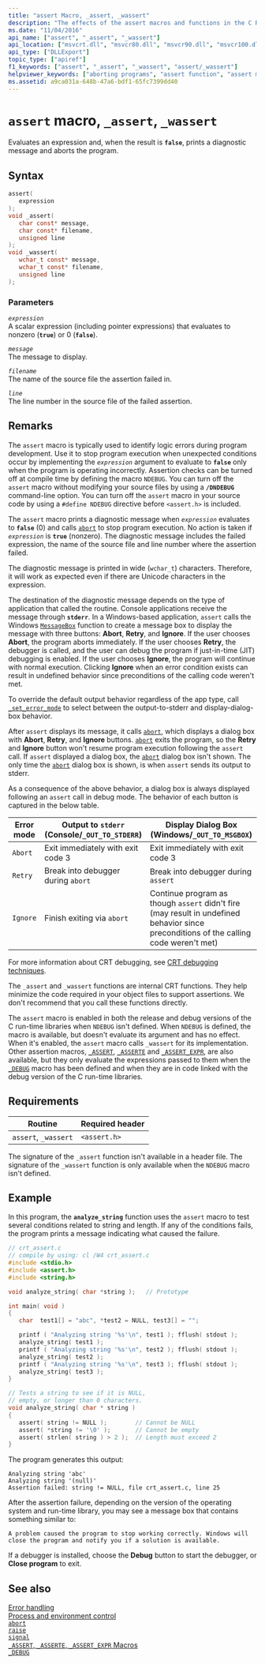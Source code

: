 ```yaml
---
title: "assert Macro, _assert, _wassert"
description: "The effects of the assert macros and functions in the C Runtime."
ms.date: "11/04/2016"
api_name: ["assert", "_assert", "_wassert"]
api_location: ["msvcrt.dll", "msvcr80.dll", "msvcr90.dll", "msvcr100.dll", "msvcr100_clr0400.dll", "msvcr110.dll", "msvcr110_clr0400.dll", "msvcr120.dll", "msvcr120_clr0400.dll", "ucrtbase.dll", "api-ms-win-crt-runtime-l1-1-0.dll"]
api_type: ["DLLExport"]
topic_type: ["apiref"]
f1_keywords: ["assert", "_assert", "_wassert", "assert/_wassert"]
helpviewer_keywords: ["aborting programs", "assert function", "assert macro"]
ms.assetid: a9ca031a-648b-47a6-bdf1-65fc7399dd40
---
```

# `assert` macro, `_assert`, `_wassert`

Evaluates an expression and, when the result is **`false`**, prints a diagnostic message and aborts the program.

## Syntax

```C
assert(
   expression
);
void _assert(
   char const* message,
   char const* filename,
   unsigned line
);
void _wassert(
   wchar_t const* message,
   wchar_t const* filename,
   unsigned line
);
```

### Parameters

*`expression`*\
A scalar expression (including pointer expressions) that evaluates to nonzero (**`true`**) or 0 (**`false`**).

*`message`*\
The message to display.

*`filename`*\
The name of the source file the assertion failed in.

*`line`*\
The line number in the source file of the failed assertion.

## Remarks

The `assert` macro is typically used to identify logic errors during program development. Use it to stop program execution when unexpected conditions occur by implementing the *`expression`* argument to evaluate to **`false`** only when the program is operating incorrectly. Assertion checks can be turned off at compile time by defining the macro `NDEBUG`. You can turn off the `assert` macro without modifying your source files by using a **`/DNDEBUG`** command-line option. You can turn off the `assert` macro in your source code by using a `#define NDEBUG` directive before `<assert.h>` is included.

The `assert` macro prints a diagnostic message when *`expression`* evaluates to **`false`** (0) and calls [`abort`](abort.md) to stop program execution. No action is taken if *`expression`* is **`true`** (nonzero). The diagnostic message includes the failed expression, the name of the source file and line number where the assertion failed.

The diagnostic message is printed in wide (`wchar_t`) characters. Therefore, it will work as expected even if there are Unicode characters in the expression.

The destination of the diagnostic message depends on the type of application that called the routine. Console applications receive the message through **`stderr`**. In a Windows-based application, `assert` calls the Windows [`MessageBox`](/windows/win32/api/winuser/nf-winuser-messagebox) function to create a message box to display the message with three buttons: **Abort**, **Retry**, and **Ignore**. If the user chooses **Abort**, the program aborts immediately. If the user chooses **Retry**, the debugger is called, and the user can debug the program if just-in-time (JIT) debugging is enabled. If the user chooses **Ignore**, the program will continue with normal execution. Clicking **Ignore** when an error condition exists can result in undefined behavior since preconditions of the calling code weren't met.

To override the default output behavior regardless of the app type, call [`_set_error_mode`](set-error-mode.md) to select between the output-to-stderr and display-dialog-box behavior.

After `assert` displays its message, it calls [`abort`](abort.md), which displays a dialog box with  **Abort**, **Retry**, and **Ignore** buttons. [`abort`](abort.md) exits the program, so the **Retry** and **Ignore** button won't resume program execution following the `assert` call. If `assert` displayed a dialog box, the [`abort`](abort.md) dialog box isn't shown. The only time the [`abort`](abort.md) dialog box is shown, is when `assert` sends its output to stderr.

As a consequence of the above behavior, a dialog box is always displayed following an `assert` call in debug mode. The behavior of each button is captured in the below table.

|Error mode|Output to `stderr` (Console/`_OUT_TO_STDERR`)|Display Dialog Box (Windows/`_OUT_TO_MSGBOX`)|
|----------|----------------|------------------|
|`Abort`|Exit immediately with exit code 3|Exit immediately with exit code 3|
|`Retry`|Break into debugger during `abort`|Break into debugger during `assert`|
|`Ignore`|Finish exiting via `abort`|Continue program as though `assert` didn't fire (may result in undefined behavior since preconditions of the calling code weren't met)|

For more information about CRT debugging, see [CRT debugging techniques](/visualstudio/debugger/crt-debugging-techniques).

The `_assert` and `_wassert` functions are internal CRT functions. They help minimize the code required in your object files to support assertions. We don't recommend that you call these functions directly.

The `assert` macro is enabled in both the release and debug versions of the C run-time libraries when `NDEBUG` isn't defined. When `NDEBUG` is defined, the macro is available, but doesn't evaluate its argument and has no effect. When it's enabled, the `assert` macro calls `_wassert` for its implementation. Other assertion macros, [`_ASSERT`](assert-asserte-assert-expr-macros.md), [`_ASSERTE`](assert-asserte-assert-expr-macros.md) and [`_ASSERT_EXPR`](assert-asserte-assert-expr-macros.md), are also available, but they only evaluate the expressions passed to them when the [`_DEBUG`](../debug.md) macro has been defined and when they are in code linked with the debug version of the C run-time libraries.

## Requirements

|Routine|Required header|
|-------------|---------------------|
|`assert`, `_wassert`|`<assert.h>`|

The signature of the `_assert` function isn't available in a header file. The signature of the `_wassert` function is only available when the `NDEBUG` macro isn't defined.

## Example

In this program, the **`analyze_string`** function uses the `assert` macro to test several conditions related to string and length. If any of the conditions fails, the program prints a message indicating what caused the failure.

```C
// crt_assert.c
// compile by using: cl /W4 crt_assert.c
#include <stdio.h>
#include <assert.h>
#include <string.h>

void analyze_string( char *string );   // Prototype

int main( void )
{
   char  test1[] = "abc", *test2 = NULL, test3[] = "";

   printf ( "Analyzing string '%s'\n", test1 ); fflush( stdout );
   analyze_string( test1 );
   printf ( "Analyzing string '%s'\n", test2 ); fflush( stdout );
   analyze_string( test2 );
   printf ( "Analyzing string '%s'\n", test3 ); fflush( stdout );
   analyze_string( test3 );
}

// Tests a string to see if it is NULL,
// empty, or longer than 0 characters.
void analyze_string( char * string )
{
   assert( string != NULL );        // Cannot be NULL
   assert( *string != '\0' );       // Cannot be empty
   assert( strlen( string ) > 2 );  // Length must exceed 2
}
```

The program generates this output:

```Output
Analyzing string 'abc'
Analyzing string '(null)'
Assertion failed: string != NULL, file crt_assert.c, line 25
```

After the assertion failure, depending on the version of the operating system and run-time library, you may see a message box that contains something similar to:

```Output
A problem caused the program to stop working correctly. Windows will close the program and notify you if a solution is available.
```

If a debugger is installed, choose the **Debug** button to start the debugger, or **Close program** to exit.

## See also

[Error handling](../error-handling-crt.md)\
[Process and environment control](../process-and-environment-control.md)\
[`abort`](abort.md)\
[`raise`](raise.md)\
[`signal`](signal.md)\
[`_ASSERT`, `_ASSERTE`, `_ASSERT_EXPR` Macros](assert-asserte-assert-expr-macros.md)\
[`_DEBUG`](../debug.md)
